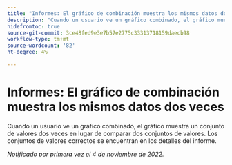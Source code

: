 ```yaml
---
title: "Informes: El gráfico de combinación muestra los mismos datos dos veces"
description: "Cuando un usuario ve un gráfico combinado, el gráfico muestra un conjunto de valores dos veces en lugar de comparar dos conjuntos de valores. Los conjuntos de valores correctos se encuentran en los detalles del informe."
hidefromtoc: true
source-git-commit: 3ce48fed9e3e7b57e2775c33313718159daecb98
workflow-type: tm+mt
source-wordcount: '82'
ht-degree: 4%

---
```



# Informes: El gráfico de combinación muestra los mismos datos dos veces

Cuando un usuario ve un gráfico combinado, el gráfico muestra un conjunto de valores dos veces en lugar de comparar dos conjuntos de valores. Los conjuntos de valores correctos se encuentran en los detalles del informe.

_Notificado por primera vez el 4 de noviembre de 2022._

